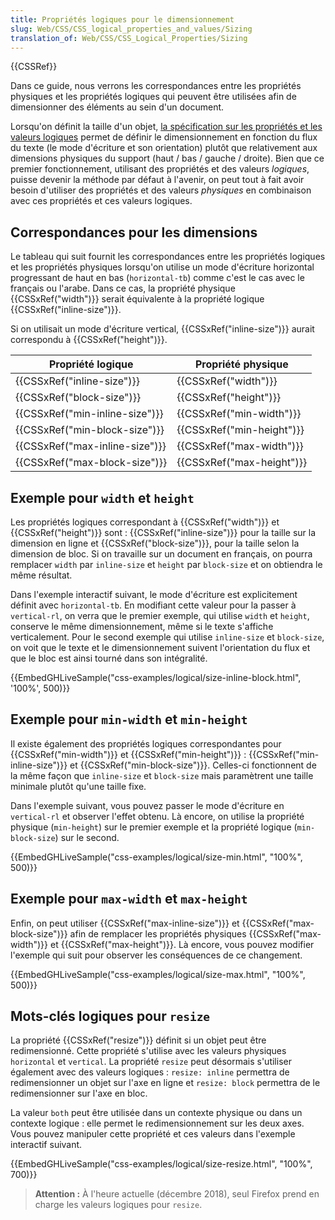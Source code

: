```yaml
---
title: Propriétés logiques pour le dimensionnement
slug: Web/CSS/CSS_logical_properties_and_values/Sizing
translation_of: Web/CSS/CSS_Logical_Properties/Sizing
---
```


{{CSSRef}}

Dans ce guide, nous verrons les correspondances entre les propriétés physiques et les propriétés logiques qui peuvent être utilisées afin de dimensionner des éléments au sein d'un document.

Lorsqu'on définit la taille d'un objet, [la spécification sur les propriétés et les valeurs logiques](https://drafts.csswg.org/css-logical/) permet de définir le dimensionnement en fonction du flux du texte (le mode d'écriture et son orientation) plutôt que relativement aux dimensions physiques du support (haut / bas / gauche / droite). Bien que ce premier fonctionnement, utilisant des propriétés et des valeurs _logiques_, puisse devenir la méthode par défaut à l'avenir, on peut tout à fait avoir besoin d'utiliser des propriétés et des valeurs _physiques_ en combinaison avec ces propriétés et ces valeurs logiques.

## Correspondances pour les dimensions

Le tableau qui suit fournit les correspondances entre les propriétés logiques et les propriétés physiques lorsqu'on utilise un mode d'écriture horizontal progressant de haut en bas (`horizontal-tb`) comme c'est le cas avec le français ou l'arabe. Dans ce cas, la propriété physique {{CSSxRef("width")}} serait équivalente à la propriété logique {{CSSxRef("inline-size")}}.

Si on utilisait un mode d'écriture vertical, {{CSSxRef("inline-size")}} aurait correspondu à {{CSSxRef("height")}}.

| Propriété logique                        | Propriété physique               |
| ---------------------------------------- | -------------------------------- |
| {{CSSxRef("inline-size")}}     | {{CSSxRef("width")}}     |
| {{CSSxRef("block-size")}}         | {{CSSxRef("height")}}     |
| {{CSSxRef("min-inline-size")}} | {{CSSxRef("min-width")}} |
| {{CSSxRef("min-block-size")}} | {{CSSxRef("min-height")}} |
| {{CSSxRef("max-inline-size")}} | {{CSSxRef("max-width")}} |
| {{CSSxRef("max-block-size")}} | {{CSSxRef("max-height")}} |

## Exemple pour `width` et `height`

Les propriétés logiques correspondant à {{CSSxRef("width")}} et {{CSSxRef("height")}} sont : {{CSSxRef("inline-size")}} pour la taille sur la dimension en ligne et {{CSSxRef("block-size")}}, pour la taille selon la dimension de bloc. Si on travaille sur un document en français, on pourra remplacer `width` par `inline-size` et `height` par `block-size` et on obtiendra le même résultat.

Dans l'exemple interactif suivant, le mode d'écriture est explicitement définit avec `horizontal-tb`. En modifiant cette valeur pour la passer à `vertical-rl`, on verra que le premier exemple, qui utilise `width` et `height`, conserve le même dimensionnement, même si le texte s'affiche verticalement. Pour le second exemple qui utilise `inline-size` et `block-size`, on voit que le texte et le dimensionnement suivent l'orientation du flux et que le bloc est ainsi tourné dans son intégralité.

{{EmbedGHLiveSample("css-examples/logical/size-inline-block.html", '100%', 500)}}

## Exemple pour `min-width` et `min-height`

Il existe également des propriétés logiques correspondantes pour {{CSSxRef("min-width")}} et {{CSSxRef("min-height")}} : {{CSSxRef("min-inline-size")}} et {{CSSxRef("min-block-size")}}. Celles-ci fonctionnent de la même façon que `inline-size` et `block-size` mais paramètrent une taille minimale plutôt qu'une taille fixe.

Dans l'exemple suivant, vous pouvez passer le mode d'écriture en `vertical-rl` et observer l'effet obtenu. Là encore, on utilise la propriété physique (`min-height`) sur le premier exemple et la propriété logique (`min-block-size`) sur le second.

{{EmbedGHLiveSample("css-examples/logical/size-min.html", "100%", 500)}}

## Exemple pour `max-width` et `max-height`

Enfin, on peut utiliser {{CSSxRef("max-inline-size")}} et {{CSSxRef("max-block-size")}} afin de remplacer les propriétés physiques {{CSSxRef("max-width")}} et {{CSSxRef("max-height")}}. Là encore, vous pouvez modifier l'exemple qui suit pour observer les conséquences de ce changement.

{{EmbedGHLiveSample("css-examples/logical/size-max.html", "100%", 500)}}

## Mots-clés logiques pour `resize`

La propriété {{CSSxRef("resize")}} définit si un objet peut être redimensionné. Cette propriété s'utilise avec les valeurs physiques `horizontal` et `vertical`. La propriété `resize` peut désormais s'utiliser également avec des valeurs logiques : `resize: inline` permettra de redimensionner un objet sur l'axe en ligne et `resize: block` permettra de le redimensionner sur l'axe en bloc.

La valeur `both` peut être utilisée dans un contexte physique ou dans un contexte logique : elle permet le redimensionnement sur les deux axes. Vous pouvez manipuler cette propriété et ces valeurs dans l'exemple interactif suivant.

{{EmbedGHLiveSample("css-examples/logical/size-resize.html", "100%", 700)}}

> **Attention :** À l'heure actuelle (décembre 2018), seul Firefox prend en charge les valeurs logiques pour `resize`.
